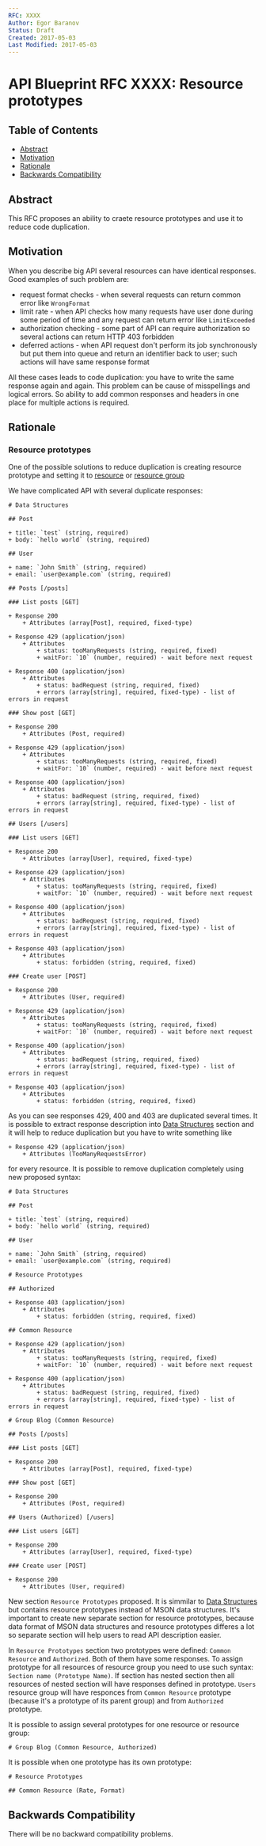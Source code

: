 ```yaml
---
RFC: XXXX
Author: Egor Baranov
Status: Draft
Created: 2017-05-03
Last Modified: 2017-05-03
---
```


# API Blueprint RFC XXXX: Resource prototypes

## Table of Contents

- [Abstract](#abstract)
- [Motivation](#motivation)
- [Rationale](#rationale)
- [Backwards Compatibility](#backwards-compatibility)

## Abstract

This RFC proposes an ability to craete resource prototypes and use it to reduce
code duplication.

## Motivation

When you describe big API several resources can have identical responses.
Good examples of such problem are:

* request format checks - when several requests can return common error like
  `WrongFormat`
* limit rate - when API checks how many requests have user done during some
  period of time and any request can return error like `LimitExceeded`
* authorization checking - some part of API can require authorization so several
  actions can return HTTP 403 forbidden
* deferred actions - when API request don't perform its job synchronously but
  put them into queue and return an identifier back to user; such actions will
  have same response format

All these cases leads to code duplication: you have to write the same response
again and again. This problem can be cause of misspellings and logical errors.
So ability to add common responses and headers in one place for multiple actions
is required.

## Rationale

### Resource prototypes

One of the possible solutions to reduce duplication is creating resource
prototype and setting it to
[resource](https://github.com/apiaryio/api-blueprint/blob/master/API%20Blueprint%20Specification.md#resource-section)
or
[resource group](https://github.com/apiaryio/api-blueprint/blob/master/API%20Blueprint%20Specification.md#def-resourcegroup-section)

We have complicated API with several duplicate responses:

```apib
# Data Structures

## Post

+ title: `test` (string, required)
+ body: `hello world` (string, required)

## User

+ name: `John Smith` (string, required)
+ email: `user@example.com` (string, required)

## Posts [/posts]

### List posts [GET]

+ Response 200
    + Attributes (array[Post], required, fixed-type)

+ Response 429 (application/json)
    + Attributes
        + status: tooManyRequests (string, required, fixed)
        + waitFor: `10` (number, required) - wait before next request

+ Response 400 (application/json)
    + Attributes
        + status: badRequest (string, required, fixed)
        + errors (array[string], required, fixed-type) - list of errors in request

### Show post [GET]

+ Response 200
    + Attributes (Post, required)

+ Response 429 (application/json)
    + Attributes
        + status: tooManyRequests (string, required, fixed)
        + waitFor: `10` (number, required) - wait before next request

+ Response 400 (application/json)
    + Attributes
        + status: badRequest (string, required, fixed)
        + errors (array[string], required, fixed-type) - list of errors in request

## Users [/users]

### List users [GET]

+ Response 200
    + Attributes (array[User], required, fixed-type)

+ Response 429 (application/json)
    + Attributes
        + status: tooManyRequests (string, required, fixed)
        + waitFor: `10` (number, required) - wait before next request

+ Response 400 (application/json)
    + Attributes
        + status: badRequest (string, required, fixed)
        + errors (array[string], required, fixed-type) - list of errors in request

+ Response 403 (application/json)
    + Attributes
        + status: forbidden (string, required, fixed)

### Create user [POST]

+ Response 200
    + Attributes (User, required)

+ Response 429 (application/json)
    + Attributes
        + status: tooManyRequests (string, required, fixed)
        + waitFor: `10` (number, required) - wait before next request

+ Response 400 (application/json)
    + Attributes
        + status: badRequest (string, required, fixed)
        + errors (array[string], required, fixed-type) - list of errors in request

+ Response 403 (application/json)
    + Attributes
        + status: forbidden (string, required, fixed)
```

As you can see responses 429, 400 and 403 are duplicated several times. It is
possible to extract response description into
[Data Structures](https://github.com/apiaryio/api-blueprint/blob/master/API%20Blueprint%20Specification.md#def-data-structures)
section and it will help to reduce duplication but you have to write something
like

```apib
+ Response 429 (application/json)
    + Attributes (TooManyRequestsError)
```

for every resource. It is possible to remove duplication completely using new
proposed syntax:

```apib
# Data Structures

## Post

+ title: `test` (string, required)
+ body: `hello world` (string, required)

## User

+ name: `John Smith` (string, required)
+ email: `user@example.com` (string, required)

# Resource Prototypes

## Authorized

+ Response 403 (application/json)
    + Attributes
        + status: forbidden (string, required, fixed)

## Common Resource

+ Response 429 (application/json)
    + Attributes
        + status: tooManyRequests (string, required, fixed)
        + waitFor: `10` (number, required) - wait before next request

+ Response 400 (application/json)
    + Attributes
        + status: badRequest (string, required, fixed)
        + errors (array[string], required, fixed-type) - list of errors in request

# Group Blog (Common Resource)

## Posts [/posts]

### List posts [GET]

+ Response 200
    + Attributes (array[Post], required, fixed-type)

### Show post [GET]

+ Response 200
    + Attributes (Post, required)

## Users (Authorized) [/users]

### List users [GET]

+ Response 200
    + Attributes (array[User], required, fixed-type)

### Create user [POST]

+ Response 200
    + Attributes (User, required)
```

New section `Resource Prototypes` proposed. It is simmilar to
[Data Structures](https://github.com/apiaryio/api-blueprint/blob/master/API%20Blueprint%20Specification.md#def-data-structures)
but contains resource prototypes instead of MSON data structures. It's important
to create new separate section for resource prototypes, because data format of
MSON data structures and resource prototypes differes a lot so separate section
will help users to read API description easier.

In `Resource Prototypes` section two prototypes were defined: `Common Resource`
and `Authorized`.  Both of them have some responses. To assign prototype for all
resources of resource group you need to use such syntax:
`Section name (Prototype Name)`. If section has nested section then all
resources of nested section will have responses defined in prototype. `Users`
resource group will have responces from `Common Resource` prototype (because
it's a prototype of its parent group) and from `Authorized` prototype.

It is possible to assign several prototypes for one resource or resource group:

```apib
# Group Blog (Common Resource, Authorized)
```

It is possible when one prototype has its own prototype:

```apib
# Resource Prototypes

## Common Resource (Rate, Format)
```

## Backwards Compatibility

There will be no backward compatibility problems.
